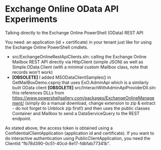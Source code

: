 # Exchange Online OData API Experiments

Talking directly to the Exchange Online PowerShell (OData) REST API

You need: an application (id + certificate) in your tenant just like for using the Exchange Online PowerShell cmdlets.

* src/ExchangeOnlineRestApiClients.sln: calling the Exchange Online Mailbox REST API directly via HttpClient (simple JSON) as well as Simple.OData.Client (with a minimal custom Mailbox class, note that records won't work)
* **[OBSOLETE]** I added MSODataClientSamples() in GetMailBoxDemo.csproj that uses ExO.AdminApi which is a similarly built OData client **[OBSOLETE]**  src/InteractWithAdminApiProviderDll.sln: this references DLLs from https://www.powershellgallery.com/packages/ExchangeOnlineManagement/ (simply do a manual download, change extension to zip & extract - do not forget to Unblock zip first!) and then uses the public classes Container and Mailbox to send a DataServiceQuery to the REST endpoint. 

As stated above, the access token is obtained using a ConfidentialClientApplication (application id and certificate). If you want to do interactive authentication using PublicClientApplication, you need the ClientId "fb78d390-0c51-40cd-8e17-fdbfab77341b".
